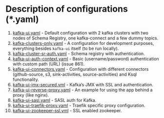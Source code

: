 # Description of configurations (*.yaml)

1. [kafka-ui.yaml](https://github.com/provectus/kafka-ui/blob/master/docker/kafka-ui.yaml) - Default configuration with 2 kafka clusters with two nodes of Schema Registry, one kafka-connect and a few dummy topics.
2. [kafka-clusters-only.yaml](https://github.com/provectus/kafka-ui/blob/master/docker/kafka-clusters-only.yaml) - A configuration for development purposes, everything besides `kafka-ui` itself (to be run locally).
3. [kafka-cluster-sr-auth.yaml](https://github.com/provectus/kafka-ui/blob/master/docker/kafka-cluster-sr-auth.yaml) - Schema registry with authentication.
4. [kafka-ui-auth-context.yaml](https://github.com/provectus/kafka-ui/blob/master/docker/kafka-ui-auth-context.yaml) - Basic (username/password) authentication with custom path (URL) (issue 861).
5. [kafka-ui-connectors.yaml](https://github.com/provectus/kafka-ui/blob/master/docker/kafka-ui-connectors.yaml) - Configuration with different connectors (github-source, s3, sink-activities, source-activities) and Ksql functionality.
6. [kafka-ui-jmx-secured.yml](https://github.com/provectus/kafka-ui/blob/master/docker/kafka-ui-jmx-secured.yml) - Kafka’s JMX with SSL and authentication.
7. [kafka-ui-reverse-proxy.yaml](https://github.com/provectus/kafka-ui/blob/master/docker/kafka-ui-reverse-proxy.yaml) - An example for using the app behind a proxy (like nginx).
8. [kafka-ui-sasl.yaml](https://github.com/provectus/kafka-ui/blob/master/docker/kafka-ui-sasl.yaml) - SASL auth for Kafka.
9. [kafka-ui-traefik-proxy.yaml](https://github.com/provectus/kafka-ui/blob/master/docker/kafka-ui-traefik-proxy.yaml) - Traefik specific proxy configuration.
10. [kafka-ui-zookeeper-ssl.yml](https://github.com/provectus/kafka-ui/blob/master/docker/kafka-ui-zookeeper-ssl.yml) - SSL enabled zookeeper.
